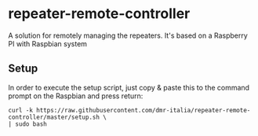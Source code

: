 # repeater-remote-controller
A solution for remotely managing the repeaters. It's based on a Raspberry PI with Raspbian system


## Setup
In order to execute the setup script, just copy & paste this to the command prompt on the Raspbian and press return:

```
curl -k https://raw.githubusercontent.com/dmr-italia/repeater-remote-controller/master/setup.sh \
| sudo bash
```